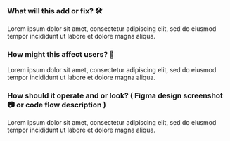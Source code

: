 ### What will this add or fix? 🛠️

Lorem ipsum dolor sit amet, consectetur adipiscing elit, sed do eiusmod tempor incididunt ut labore et dolore magna aliqua. 

### How might this affect users? 🤔

Lorem ipsum dolor sit amet, consectetur adipiscing elit, sed do eiusmod tempor incididunt ut labore et dolore magna aliqua. 

### How should it operate and or look? ( Figma design screenshot 📷 or code flow description )

Lorem ipsum dolor sit amet, consectetur adipiscing elit, sed do eiusmod tempor incididunt ut labore et dolore magna aliqua.
